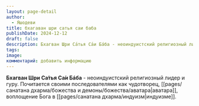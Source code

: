 ```yaml
---
layout: page-detail
author:
  - Яшодеви
title: бхагаван шри сатья саи баба
publishDate: 2024-12-12
draft: false
description: Бхагван Шри Са́тья Са́и Бáба - неоиндуистский религиозный лидер и гуру. Почитается своими последователями как чудотворец, аватара, воплощение Бога в индуизме.
tags: 
image: 
комментарий: добавить информацию
---
```

**Бхагван Шри Са́тья Са́и Бáба** - неоиндуистский религиозный лидер и гуру. Почитается своими последователями как чудотворец, [[pages/санатана дхарма/божества и демоны/божества/аватара|аватара]], воплощение Бога в [[pages/санатана дхарма/индуизм|индуизме]].